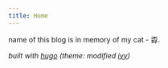 ```yaml
---
title: Home
---
```


name of this blog is in memory of my cat - 孬.

*built with [hugo](https://gohugo.io/) (theme: modified [ivy](https://github.com/yihui/hugo-ivy))*